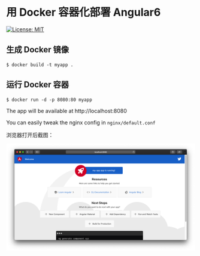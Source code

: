 
# 用 Docker 容器化部署 Angular6

[![License: MIT](https://img.shields.io/badge/License-MIT-blue.svg)](https://opensource.org/licenses/MIT)

## 生成 Docker 镜像

```
$ docker build -t myapp . 
```

## 运行 Docker 容器

```
$ docker run -d -p 8080:80 myapp
```

The app will be available at http://localhost:8080

You can easily tweak the nginx config in ```nginx/default.conf```

浏览器打开后截图：

![](./1.png)
